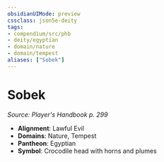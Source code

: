 ```yaml
---
obsidianUIMode: preview
cssclass: json5e-deity
tags:
- compendium/src/phb
- deity/egyptian
- domain/nature
- domain/tempest
aliases: ["Sobek"]
---
```

# Sobek
*Source: Player's Handbook p. 299* 

- **Alignment**: Lawful Evil
- **Domains**: Nature, Tempest
- **Pantheon**: Egyptian
- **Symbol**: Crocodile head with horns and plumes